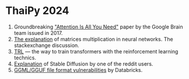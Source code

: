 # ThaiPy 2024
1. Groundbreaking ["Attention Is All You Need"](https://arxiv.org/abs/1706.03762) paper by the Google Brain team issued in 2017.
2. [The explanation](https://datascience.stackexchange.com/questions/75855/what-types-of-matrix-multiplication-are-used-in-machine-learning-when-are-they) of matrices multiplication in neural networks. The stackexchange discussion.
3. [TRL](https://github.com/huggingface/trl/tree/main) — the way to train transformers with the reinforcement learning technics.
4. [Explanation](https://www.reddit.com/r/StableDiffusion/comments/xm7ndc/comment/ipmvdyn/) of Stable Diffusion by one of the reddit users.
5. [GGML/GGUF file format vulnerabilities](https://www.databricks.com/blog/ggml-gguf-file-format-vulnerabilities) by Databricks.
